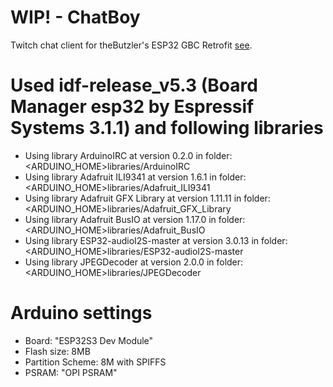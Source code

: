 # WIP! - ChatBoy
Twitch chat client for theButzler's ESP32 GBC Retrofit [see](https://github.com/theBrutzler/ESP32_GBC_RETROFIT).

# Used idf-release_v5.3 (Board Manager esp32 by Espressif Systems 3.1.1) and following libraries
* Using library ArduinoIRC at version 0.2.0 in folder: <ARDUINO_HOME>libraries/ArduinoIRC 
* Using library Adafruit ILI9341 at version 1.6.1 in folder: <ARDUINO_HOME>libraries/Adafruit_ILI9341 
* Using library Adafruit GFX Library at version 1.11.11 in folder: <ARDUINO_HOME>libraries/Adafruit_GFX_Library 
* Using library Adafruit BusIO at version 1.17.0 in folder: <ARDUINO_HOME>libraries/Adafruit_BusIO 
* Using library ESP32-audioI2S-master at version 3.0.13 in folder: <ARDUINO_HOME>libraries/ESP32-audioI2S-master 
* Using library JPEGDecoder at version 2.0.0 in folder: <ARDUINO_HOME>libraries/JPEGDecoder 

# Arduino settings
* Board: "ESP32S3 Dev Module"
* Flash size: 8MB
* Partition Scheme: 8M with SPIFFS
* PSRAM: "OPI PSRAM"
